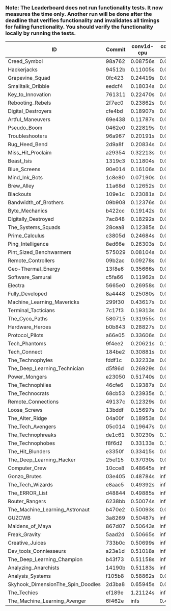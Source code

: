 ### Note: The Leaderboard does not run functionality tests. It now measures the time only. Another run will be done after the deadline that verifies functionality and invalidates all timings for failing functionality. You should verify the functionality locally by running the tests.

|ID|Commit|conv1d-cpu|conv1d-gpu|DWSPConv2D-gpu|gemm-gpu|avg|
|-|-|-|-|-|-|-|
|Creed_Symbol|98a762|0.08756s|0.04387s|3.07231s|1.86461s|1.26709s|
|Hackerjacks|94512b|0.11005s|0.06244s|3.12929s|1.95330s|1.31377s|
|Grapevine_Squad|0fc423|0.24419s|0.06543s|3.11051s|1.85473s|1.31872s|
|Smalltalk_Dribble|eedcf4|0.18034s|0.06545s|3.06197s|1.97455s|1.32058s|
|Key_to_Innovation|761311|0.22470s|0.04688s|3.11749s|1.92313s|1.32805s|
|Rebooting_Rebels|2f7ec0|0.23862s|0.06459s|3.03535s|2.00194s|1.33513s|
|Digital_Destroyers|cfe4bd|0.18907s|0.06338s|3.05050s|2.04186s|1.33620s|
|Artful_Maneuvers|69e438|0.11787s|0.07396s|3.15934s|2.01445s|1.34141s|
|Pseudo_Boom|0462e0|0.22819s|0.04617s|3.12691s|1.97197s|1.34331s|
|Troubleshooters|96a967|0.20191s|0.06031s|3.14683s|1.96930s|1.34459s|
|Rug_Heed_Bend|2d9a8f|0.20834s|0.04380s|3.04546s|2.13588s|1.35837s|
|Miss_Hit_Proclaim|a29354|0.32213s|0.06565s|3.16396s|1.89421s|1.36149s|
|Beast_Isis|1319c3|0.11804s|0.09013s|3.30557s|1.97373s|1.37187s|
|Blue_Screens|90e014|0.16106s|0.06573s|3.21941s|2.12679s|1.39325s|
|Mind_Ink_Bots|1c8e80|0.07190s|0.06706s|3.39558s|2.13365s|1.41705s|
|Brew_Alley|11a68d|0.12652s|0.04801s|3.35369s|2.15615s|1.42109s|
|Blackouts|109e1c|0.23081s|0.07143s|3.14206s|2.24578s|1.42252s|
|Bandwidth_of_Brothers|09b908|0.12376s|0.07088s|3.36955s|2.13999s|1.42605s|
|Byte_Mechanics|b422cc|0.19142s|0.04826s|3.15430s|2.31802s|1.42800s|
|Digitally_Destroyed|7ac848|0.18292s|0.06636s|3.38895s|2.12564s|1.44097s|
|The_Systems_Squads|28cea8|0.12385s|0.04711s|3.43828s|2.17033s|1.44489s|
|Prime_Calculus|c3805d|0.24684s|0.08632s|3.35974s|2.11091s|1.45095s|
|Ping_Intelligence|8ed66e|0.26303s|0.06070s|3.37527s|2.14907s|1.46202s|
|Pint_Sized_Benchwarmers|575029|0.08104s|0.05394s|3.40779s|2.36607s|1.47721s|
|Remote_Controllers|09b2ac|0.09278s|0.04998s|3.63334s|2.18995s|1.49151s|
|Geo-Thermal_Energy|13f8e6|0.35666s|0.07280s|3.41356s|2.17633s|1.50484s|
|Software_Samurai|c5fa66|0.11962s|0.04668s|3.24754s|2.74876s|1.54065s|
|Electra|5665e0|0.26958s|0.06742s|3.60764s|2.27342s|1.55452s|
|Fully_Developed|8a4448|0.25080s|0.07106s|3.48807s|2.48020s|1.57253s|
|Machine_Learning_Mavericks|299f30|0.43617s|0.07483s|3.40403s|2.48087s|1.59898s|
|Terminal_Tacticians|7c17f3|0.19313s|0.08124s|3.69873s|2.42833s|1.60036s|
|The_Cyco_Paths|580715|0.31955s|0.09096s|3.95124s|2.55155s|1.72832s|
|Hardware_Heroes|b0b843|0.28827s|0.09122s|3.97303s|2.61772s|1.74256s|
|Protocol_Pilots|a66e05|0.33606s|0.09236s|3.98582s|2.57218s|1.74661s|
|Tech_Phantoms|9f4ee2|0.20621s|0.10849s|3.97542s|2.71689s|1.75175s|
|Tech_Connect|184be2|0.30881s|0.08290s|3.96590s|2.71893s|1.76913s|
|The_Technophyles|fddf1c|0.32233s|0.05689s|4.10562s|2.60019s|1.77126s|
|The_Deep_Learning_Technician|d5f86d|0.26929s|0.07029s|3.35220s|4.73590s|2.10692s|
|Power_Mongers|e23050|0.51740s|0.04935s|3.44505s|4.79609s|2.20197s|
|The_Technophiles|46cfe6|0.19387s|0.08182s|3.97097s|5.21069s|2.36434s|
|The_Technocrats|68cb53|0.23935s|0.10299s|4.08265s|6.44274s|2.71693s|
|Remote_Connections|49137c|0.12329s|0.04965s|infs|4.77729s|infs|
|Loose_Screws|13bddf|0.15697s|0.07080s|infs|1.98360s|infs|
|The_Alter_Ridge|04a00f|0.18953s|0.07979s|infs|4.79766s|infs|
|The_Tech_Avengers|05c014|0.19647s|0.06374s|infs|2.07213s|infs|
|The_Technophreaks|de1c61|0.30230s|0.17263s|infs|2.57650s|infs|
|The_Technophobes|f8f6d2|0.33133s|0.18627s|infs|1.96314s|infs|
|The_Hit_Blunders|e3350f|0.33415s|0.06187s|infs|4.68975s|infs|
|The_Deep_Learning_Hacker|25ef15|0.37030s|0.08333s|infs|5.01689s|infs|
|Computer_Crew|10cce8|0.48645s|infs|infs|4.62267s|infs|
|Gonzo_Brutes|03e405|0.48784s|infs|infs|4.64966s|infs|
|The_Tech_Wizards|e8aac5|0.49392s|infs|infs|4.69726s|infs|
|The_ERROR_List|d48844|0.49885s|infs|infs|4.67557s|infs|
|Router_Rangers|6238bb|0.50074s|infs|infs|4.66745s|infs|
|The_Machine_Learning_Astronaut|b470e2|0.50093s|0.07584s|3.27884s|infs|infs|
|GUZCWB|3a8269|0.50487s|infs|infs|4.77336s|infs|
|Maidens_of_Maya|867d07|0.50643s|infs|infs|4.77049s|infs|
|Freak_Gravity|5aad2d|0.50665s|infs|infs|4.75141s|infs|
|Creative_Juices|733b0c|0.50699s|infs|infs|4.93634s|infs|
|Dev_tools_Conniesseurs|a23e1d|0.51018s|infs|infs|4.77943s|infs|
|The_Deep_Learning_Champion|b43f73|0.51158s|infs|infs|4.73822s|infs|
|Analyzing_Anarchists|14190b|0.51183s|infs|infs|4.74624s|infs|
|Analysis_Systems|f105b8|0.58862s|0.05843s|infs|infs|infs|
|Skyhook_DimensionThe_Spin_Doodles|2d3ba8|0.65945s|0.07574s|infs|2.82538s|infs|
|The_Techies|ef189e|1.21124s|infs|infs|4.66174s|infs|
|The_Machine_Learning_Avenger|6f462e|infs|0.43511s|infs|4.67267s|infs|
